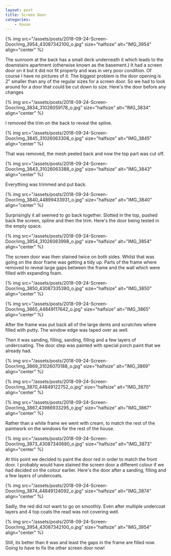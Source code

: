 ```yaml
---
layout: post
title: Screen Door
categories:
    - house
---
```



{% img src="/assets/posts/2018-09-24-Screen-Door/img_3954_43087342100_o.jpg"  size="halfsize" alt="IMG_3954" align="center" %}


The sunroom at the back has a small deck underneath it which leads to the downstairs apartment (otherwise known as the basement.) It had a screen door on it but it did not fit properly and was in very poor condition. Of course I have no pictures of it. The biggest problem is the door opening is 2" smaller than any of the regular sizes for a screen door. So we had to look around for a door that could be cut down to size. Here's the door before any changes




{% img src="/assets/posts/2018-09-24-Screen-Door/img_3834_31026059178_o.jpg"  size="halfsize" alt="IMG_3834" align="center" %}


I removed the trim on the back to reveal the spline.




{% img src="/assets/posts/2018-09-24-Screen-Door/img_3845_31026063308_o.jpg"  size="halfsize" alt="IMG_3845" align="center" %}


That was removed, the mesh peeled back and now the top part was cut off.




{% img src="/assets/posts/2018-09-24-Screen-Door/img_3843_31026063388_o.jpg"  size="halfsize" alt="IMG_3843" align="center" %}


Everything was trimmed and put back.




{% img src="/assets/posts/2018-09-24-Screen-Door/img_3840_44899433931_o.jpg"  size="halfsize" alt="IMG_3840" align="center" %}


Surprisingly it all seemed to go back together. Slotted in the top, pushed back the screen, spline and then the trim. Here's the door being tested in the empty space.




{% img src="/assets/posts/2018-09-24-Screen-Door/img_3854_31026083998_o.jpg"  size="halfsize" alt="IMG_3854" align="center" %}


The screen door was then stained twice on both sides. Whilst that was going on the door frame was getting a tidy up. Parts of the frame where removed to reveal large gaps between the frame and the wall which were filled with expanding foam.




{% img src="/assets/posts/2018-09-24-Screen-Door/img_3850_43087335380_o.jpg"  size="halfsize" alt="IMG_3850" align="center" %}


{% img src="/assets/posts/2018-09-24-Screen-Door/img_3865_44849117642_o.jpg"  size="halfsize" alt="IMG_3865" align="center" %}


 After the frame was put back all of the large dents and scratches where filled with putty. The window edge was taped over as well. 




Then it was sanding, filling, sanding, filling and a few layers of undercoating. The door step was painted with special porch paint that we already had.




{% img src="/assets/posts/2018-09-24-Screen-Door/img_3869_31026070188_o.jpg"  size="halfsize" alt="IMG_3869" align="center" %}


{% img src="/assets/posts/2018-09-24-Screen-Door/img_3870_44849122752_o.jpg"  size="halfsize" alt="IMG_3870" align="center" %}


{% img src="/assets/posts/2018-09-24-Screen-Door/img_3867_43986933295_o.jpg"  size="halfsize" alt="IMG_3867" align="center" %}


Rather than a white frame we went with cream, to match the rest of the paintwork on the windows for the rest of the house.




{% img src="/assets/posts/2018-09-24-Screen-Door/img_3873_43087340680_o.jpg"  size="halfsize" alt="IMG_3873" align="center" %}


At this point we decided to paint the door red in order to match the front door. I probably would have stained the screen door a different colour if we had decided on the colour earlier. Here's the door after a sanding, filling and a few layers of undercoats.




{% img src="/assets/posts/2018-09-24-Screen-Door/img_3874_44849124092_o.jpg"  size="halfsize" alt="IMG_3874" align="center" %}


Sadly, the red did not want to go on smoothly. Even after multiple undercoat layers and 4 top coats the read was not covering well.




{% img src="/assets/posts/2018-09-24-Screen-Door/img_3954_43087342100_o.jpg"  size="halfsize" alt="IMG_3954" align="center" %}


Still, its better than it was and least the gaps in the frame are filled now. Going to have to fix the other screen door now!


